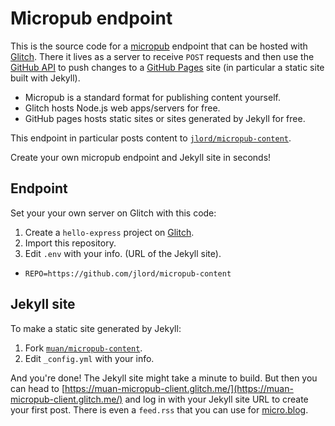 # Micropub endpoint

This is the source code for a [micropub](https://indieweb.org/Micropub) endpoint that can be hosted with [Glitch](https://github.com). There it lives as a server to receive `POST` requests and then use the [GitHub API](https://developer.github.com/v3/) to push changes to a [GitHub Pages](https://pages.github.com/) site (in particular a static site built with Jekyll).

- Micropub is a standard format for publishing content yourself.
- Glitch hosts Node.js web apps/servers for free.
- GitHub pages hosts static sites or sites generated by Jekyll for free.

This endpoint in particular posts content to [`jlord/micropub-content`](https://github.com/jlord/micropub-content).

Create your own micropub endpoint and Jekyll site in seconds!

## Endpoint

Set your your own server on Glitch with this code:

1. Create a `hello-express` project on [Glitch](https://glitch.com).
2. Import this repository.
3. Edit `.env` with your info. (URL of the Jekyll site).
  - `REPO=https://github.com/jlord/micropub-content`

## Jekyll site

To make a static site generated by Jekyll:  

1. Fork [`muan/micropub-content`](https://github.com/muan/micropub-content).
2. Edit `_config.yml` with your info.

And you're done! The Jekyll site might take a minute to build. But then you can head to [https://muan-micropub-client.glitch.me/](https://muan-micropub-client.glitch.me/) and log in with your Jekyll site URL to create your first post. There is even a `feed.rss` that you can use for [micro.blog](https://micro.blog/).
